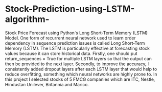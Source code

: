 # Stock-Prediction-using-LSTM-algorithm-
Stock Price Forecast using Python's Long Short-Term Memory (LSTM) Model. One form of recurrent neural network used to learn order dependency in sequence prediction issues is called Long Short-Term Memory (LSTM). The LSTM is particularly effective at forecasting stock values because it can store historical data. Firstly, one should put return_sequences = True for multiple LSTM layers so that the output can then be provided to the next layer. Secondly, to improve the accuracy, I consistently added dropout layers after each LSTM layer that would help to reduce overfitting, something which neural networks are highly prone to. In this project I selected stocks of 5 FMCG companies which are ITC, Nestle, Hindustan Unilever, Britannia and Marico.
